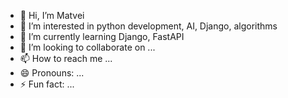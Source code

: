 - 👋 Hi, I’m Matvei
- 👀 I’m interested in python development, AI, Django, algorithms
- 🌱 I’m currently learning Django, FastAPI
- 💞️ I’m looking to collaborate on ...
- 📫 How to reach me ...
- 😄 Pronouns: ...
- ⚡ Fun fact: ...

<!---
tmatv86/tmatv86 is a ✨ special ✨ repository because its `README.md` (this file) appears on your GitHub profile.
You can click the Preview link to take a look at your changes.
--->
